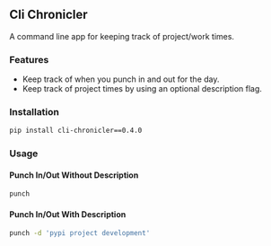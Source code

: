 ## Cli Chronicler
A command line app for keeping track of project/work times.

### Features

* Keep track of when you punch in and out for the day.
* Keep track of project times by using an optional description flag.

### Installation

```Bash
pip install cli-chronicler==0.4.0
```

### Usage

#### Punch In/Out Without Description

```Bash
punch
```

#### Punch In/Out With Description

```Bash
punch -d 'pypi project development'
```
